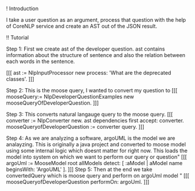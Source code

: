 ! Introduction

I take a user question as an argument, process that question with the help of CoreNLP service and create an AST out of the JSON result.

!! Tutorial

Step 1: First we create ast of the developer question. ast contains information about the structure of sentence and also the relation between each words in the sentence.

[[[
	ast := NlpInputProcessor new process: 'What are the deprecated classes'.
]]]

Step 2: This is the moose query, I wanted to convert my question to
[[[
	mooseQuery:= NlpDeveloperQuestionExamples new 	mooseQueryOfDeveloperQuestion.
]]]

Step 3: This converts natural langauge query to the moose query.
[[[
	converter := NlpConverter new.
	ast dependencies first accept: converter.
	mooseQueryofDeveloperQuestion := converter query.
]]]

Step 4: As we are analyzing a software, argoUML is the model we are analayzing. This is originally a java project and 
converted to moose model using some internal logic which doesnt matter for right now.
This loads the model into system on which we want to perform our query or question"
[[[
	argoUml := MooseModel root allModels detect: [ :aModel | aModel name beginsWith: 'ArgoUML' ].
]]]
Step 5: Then at the end we take convertedQuery which is moose query and perform on argoUml model "
[[[
			mooseQueryofDeveloperQuestion performOn: argoUml.
]]]